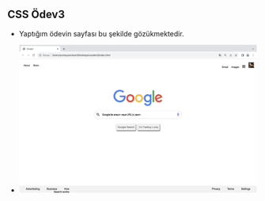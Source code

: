 ## CSS Ödev3

* Yaptığım ödevin sayfası bu şekilde gözükmektedir.


* ![anasayfa](img/001%20-%20Google%20-%20localhost.png)


